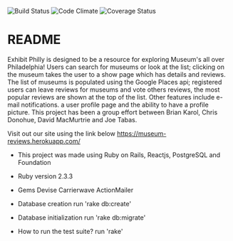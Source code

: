 ![Build Status](https://codeship.com/projects/793b8130-340b-0135-6abb-4afe72fab10a/status?branch=master)
![Code Climate](https://codeclimate.com/github/jtabas/museum-reviews.png)
![Coverage Status](https://coveralls.io/repos/jtabas/museum-reviews/badge.png)

# README

  Exhibit Philly is designed to be a resource for exploring Museum's all over Philadelphia! Users can search for museums or look at the list; clicking on the museum takes the user to a show page which has details and reviews. The list of museums is populated using the Google Places api; registered users can leave reviews for museums and vote others reviews, the most popular reviews are shown at the top of the list. Other features include e-mail notifications. a user profile page and the ability to have a profile picture. This project has been a group effort between Brian Karol, Chris Donohue, David MacMurtrie and Joe Tabas.

  Visit out our site using the link below
  https://museum-reviews.herokuapp.com/

* This project was made using Ruby on Rails, Reactjs, PostgreSQL and Foundation

* Ruby version 2.3.3

* Gems
  Devise
  Carrierwave
  ActionMailer

* Database creation
  run 'rake db:create'

* Database initialization
  run 'rake db:migrate'

* How to run the test suite?
  run 'rake'
